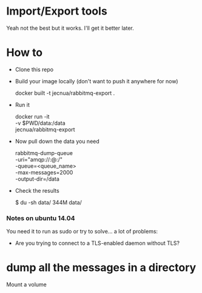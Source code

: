 # Import/Export tools

Yeah not the best but it works.
I'll get it better later.

# How to

- Clone this repo
- Build your image locally (don't want to push it anywhere for now)

    docker built -t jecnua/rabbitmq-export .

- Run it

    docker run -it \
    -v $PWD/data:/data \
    jecnua/rabbitmq-export

- Now pull down the data you need

    rabbitmq-dump-queue \
    -uri="amqp://<user>:<pass>@<url>:<port>/" \
    -queue=<queue_name> \
    -max-messages=2000 \
    -output-dir=/data

- Check the results

    $ du -sh data/
    344M data/

### Notes on ubuntu 14.04

You need it to run as sudo or try to solve... a lot of problems:

- Are you trying to connect to a TLS-enabled daemon without TLS?

# dump all the messages in a directory

Mount a volume
